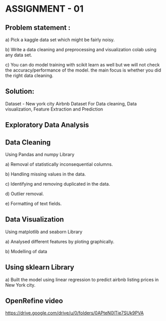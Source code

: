 # ASSIGNMENT - 01 #

## Problem statement : ##

a) Pick a kaggle data set which might be fairly noisy.

b) Write a data cleaning and preprocessing and visualization colab using any data set.

c) You can do model training with scikit learn as well but we will not check the accuracy/performance of the model. the main focus is whether you did the right data                    cleaning.

## Solution: ##

Dataset - New york city Airbnb Dataset For Data cleaning, Data visualization, Feature Extraction and Prediction 

## Exploratory Data Analysis ##

## Data Cleaning ##
 Using Pandas and numpy Library
 
a) Removal of statistically inconsequential columns. 

b) Handling missing values in the data.

c) Identifying and removing duplicated in the data.

d) Outlier removal.

e) Formatting of text fields.

## Data Visualization ##

Using matplotlib and seaborn Library

a) Analysed different features by ploting graphically.

b) Modelling of data

## Using sklearn Library ##

a) Built the model using linear regression to predict airbnb listing prices in New York city.

## OpenRefine video ##

https://drive.google.com/drive/u/0/folders/0APteN0ITie7SUk9PVA
